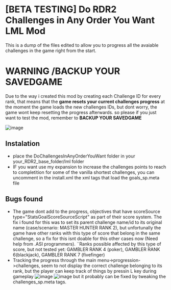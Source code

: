 # [BETA TESTING] Do RDR2 Challenges in Any Order You Want LML Mod
This is a dump of the files edited to allow you to progress all the avaiable challenges in the game right from the start.
# WARNING /BACKUP YOUR SAVEDGAME
Due to the way i created this mod by creating each Challenge ID for every rank, 
that means that the **game resets your current challenges progress** at the moment the game loads the new challenges IDs,
but dont worry, the game wont keep resetting the progress afterwards.
so please if you just want to test the mod, remember to **BACKUP YOUR SAVEDGAME**

![image](https://user-images.githubusercontent.com/62562208/162847227-d1132dae-8f92-4cb4-9cb3-6e9cb21cf782.png)

## Instalation
+ place the DoChallengesInAnyOrderYouWant folder in your your_RDR2_base_folder/lml folder
+ IF you want use my expansion to increase the challenges points to reach to completition for some of the vanilla shortest challenges, you can uncomment in the install.xml the xml tags that load the goals_sp.meta file

## Bugs found
+ The game dont add to the progress, objectives that have scoreSource type="StatsGoalScoreSourceScript" as part of their score system. The fix i found for this was to set its parent challenge name/id to its original name (case/scenario: MASTER HUNTER RANK 2), but unfortunally the game have other ranks with this type of score that belong in the same challenge, so a fix for this isnt doable for this other cases now (Need help from .ASI programmers).
  ¨Ranks possible affected by this type of score, but not tested yet: GAMBLER RANK 4 (poker), GAMBLER RANK 6(blackjack), GAMBLER RANK 7 (fivefinger)
+ Tracking the progress through the main menu->progression->challenges, seem to not display the correct challenge belonging to its rank, but the player can keep track of things by pressin L key during gameplay
![image](https://user-images.githubusercontent.com/62562208/162848483-33409702-f38a-48c0-8b96-36db29a03dc7.png)
![image](https://user-images.githubusercontent.com/62562208/162848538-2da38d3f-0dba-4247-8ad1-f3171ac5defc.png)
but it probably can be fixed by tweaking the challenges_sp.meta tags.
